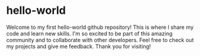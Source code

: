 # hello-world
Welcome to my first hello-world github repository! This is where I share my code and learn new skills. I'm so excited to be part of this amazing community and to collaborate with other developers. Feel free to check out my projects and give me feedback. Thank you for visiting!
